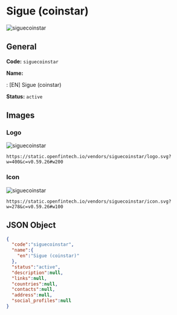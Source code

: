
# Sigue (coinstar) 
![siguecoinstar](https://static.openfintech.io/vendors/siguecoinstar/logo.svg?w=400&c=v0.59.26#w200)  

## General 
 
**Code:** `siguecoinstar` 
 
**Name:** 
 
:	[EN] Sigue (coinstar) 
 
**Status:** `active` 
 

## Images 

### Logo 
 
![siguecoinstar](https://static.openfintech.io/vendors/siguecoinstar/logo.svg?w=400&c=v0.59.26#w200)  

```
https://static.openfintech.io/vendors/siguecoinstar/logo.svg?w=400&c=v0.59.26#w200
```  

### Icon 
 
![siguecoinstar](https://static.openfintech.io/vendors/siguecoinstar/icon.svg?w=278&c=v0.59.26#w100)  

```
https://static.openfintech.io/vendors/siguecoinstar/icon.svg?w=278&c=v0.59.26#w100
```  

## JSON Object 

```json
{
  "code":"siguecoinstar",
  "name":{
    "en":"Sigue (coinstar)"
  },
  "status":"active",
  "description":null,
  "links":null,
  "countries":null,
  "contacts":null,
  "address":null,
  "social_profiles":null
}
```  
